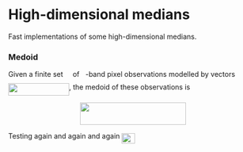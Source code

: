 # High-dimensional medians

Fast implementations of some high-dimensional medians.


### Medoid

Given a finite set <img src="https://github.com/daleroberts/hdmedians/raw/svgs/svgs/97c2c0ac5d7c079601abd56a54c9475c.svg?invert_in_darkmode" align=middle width=11.827860000000003pt height=22.564079999999983pt/> of <img src="https://github.com/daleroberts/hdmedians/raw/svgs/svgs/2ec6e630f199f589a2402fdf3e0289d5.svg?invert_in_darkmode" align=middle width=8.239720500000002pt height=14.102549999999994pt/>-band pixel observations modelled by vectors <img src="https://github.com/daleroberts/hdmedians/raw/svgs/svgs/8ce46e21b12b0c15b3683b17029ce564.svg?invert_in_darkmode" align=middle width=122.772045pt height=24.56552999999997pt/>, the medoid of these observations is
<p align="center"><img src="https://github.com/daleroberts/hdmedians/raw/svgs/svgs/cf25449054037e4f892f26ad0785e143.svg?invert_in_darkmode" align=middle width=214.09409999999997pt height=44.878845pt/></p>

Testing again and again and again <img src="https://github.com/daleroberts/hdmedians/raw/svgs/svgs/ec36b5f5523f7019c07de378438a396f.svg?invert_in_darkmode" align=middle width=26.300010000000004pt height=21.10812pt/>
